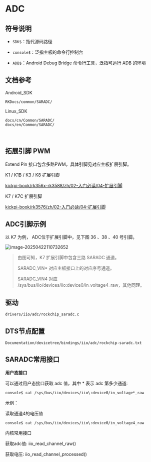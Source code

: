 # ADC



## 符号说明

* `SDK$`：指代源码路径

* `console$`：泛指主板的命令行控制台

* `ADB$`：Android Debug Bridge 命令行工具，泛指可运行 ADB 的环境



## 文档参考

Android_SDK

```
RKDocs/common/SARADC/
```

Linux_SDK

```
docs/cn/Common/SARADC/
docs/en/Common/SARADC/
```

​	

## 拓展引脚 PWM

Extend Pin 接口包含多路PWM，具体引脚见对应主板扩展引脚。

K1 / K1B / K3 / K8 扩展引脚

[kickpi-book/rk356x-rk3588/zh/02-入门必读/04-扩展引脚](../../../rk356x-rk3588/zh/02-入门必读/04-扩展引脚)

K7 / K7C 扩展引脚

[kickpi-book/rk3576/zh/02-入门必读/04-扩展引脚](../../../rk3576/zh/02-入门必读/04-扩展引脚)



## ADC引脚示例

以 K7 为例， ADC位于扩展引脚中，见下图 36 、38 、40 号引脚。

![image-20250422110732652](C:\Users\16708\AppData\Roaming\Typora\typora-user-images\image-20250422110732652.png)

> 由图可知，K7 扩展引脚中包含三路 SARADC 通道。
>
> SARADC_VIN* 对应主板接口上的对应序号通道。
>
> SARADC_VIN4 对应 /sys/bus/iio/devices/iio\:device0/in_voltage4_raw，其他同理。



## 驱动

```
drivers/iio/adc/rockchip_saradc.c
```



## DTS节点配置

```
Documentation/devicetree/bindings/iio/adc/rockchip-saradc.txt
```



## **SARADC常用接口**

**用户态接口**

可以通过用户态接口获取 adc 值，其中 * 表示 adc 第多少通道:

```
console$ cat /sys/bus/iio/devices/iio\:device0/in_voltage*_raw
```

示例：

读取通道4的电压值

```
console$ cat /sys/bus/iio/devices/iio\:device0/in_voltage4_raw
```



内核常用接口

获取adc值: iio_read_channel_raw()

获取电压: iio_read_channel_processed()

